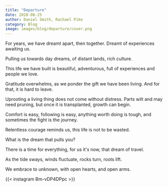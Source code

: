 ```yaml
---
title: "Departure"
date: 2018-08-25
author: Daniel Smith, Rachael Pike
category: Blog
image: images/blog/departure/cover.png
---
```


For years,
we have dreamt apart,
then together.
Dreamt of experiences awaiting us.

Pulling us towards day dreams,
of distant lands, rich culture.

This life we have built is beautiful,
adventurous,
full of experiences and people we love.

Gratitude overwhelms,
as we ponder the gift we have been living.
And for that,
it is hard to leave.

Uprooting a living thing does not come without distress.
Parts wilt and may need pruning,
but once it is transplanted,
growth can begin.

Comfort is easy,
following is easy,
anything worth doing is tough,
and sometimes the fight is the journey.

Relentless courage reminds us,
this life is not to be wasted.

What is the dream that pulls you?

There is a time for everything,
for us it's now,
that dream of travel.

As the tide sways,
winds fluctuate,
rocks turn,
roots lift.

We embrace to unknown,
with open hearts,
and open arms.

{{< instagram Bm-vDP4DPpc >}}
